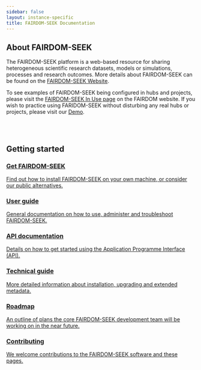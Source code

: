 ```yaml
---
sidebar: false
layout: instance-specific
title: FAIRDOM-SEEK Documentation
---
```


## About FAIRDOM-SEEK

The FAIRDOM-SEEK platform is a web-based resource for sharing heterogeneous scientific research datasets,
models or simulations, processes and research outcomes. More details about FAIRDOM-SEEK can be found on the [FAIRDOM-SEEK Website](https://seek4science.org).

To see examples of FAIRDOM-SEEK being configured in hubs and projects, please visit the [FAIRDOM-SEEK In Use page](https://fair-dom.org/fairdom-in-use/) on the FAIRDOM website.
If you wish to practice using FARIDOM-SEEK without disturbing any real hubs or projects, please visit our [Demo](https://demo.seek4science.org).

<br /><br />

## Getting started

<div class="mb-5 row row-cols-1 row-cols-md-2 row-cols-lg-3 gy-4 navigation-tiles">
    <div class="col d-grid">
        <a role="button" class="btn py-3 fs-4 section-title" href="{{ '/get-seek' | relative_url }}"><h3 class=""><i class="fa-solid fa-magnifying-glass-chart fa-1x"></i> Get FAIRDOM-SEEK</h3>
        <p>Find out how to install FAIRDOM-SEEK on your own machine, or consider our public alternatives.</p>
        </a>
    </div>
    <div class="col d-grid">
        <a role="button" class="btn py-3 fs-4 section-title" href="{{ '/help/user-guide' | relative_url }}"><h3><i class="fa-solid fa-user-group fa-1x"></i> <i class="fa-solid fa-book fa-1x"></i> User guide</h3>
        <p>General documentation on how to use, administer and troubleshoot FAIRDOM-SEEK.</p>
        </a>
    </div>
    <div class="col d-grid">
        <a role="button" class="btn py-3 fs-4 section-title" href="{{ '/help/user-guide/api' | relative_url }}"><h3><i class="fa-solid fa-cloud fa-1x"></i>   API documentation</h3>
        <p>Details on how to get started using the Application Programme Interface (API).</p>
        </a>
    </div>
    <div class="col d-grid">
        <a role="button" class="btn py-3 fs-4 section-title" href="{{ '/tech/' | relative_url }}"><h3><i class="fa-solid fa-wrench fa-1x"></i> <i class="fa-solid fa-book-atlas fa-1x"></i> Technical guide</h3>
        <p>More detailed information about installation, upgrading and extended metadata.</p>
        </a>
    </div>
    <div class="col d-grid">
        <a role="button" class="btn py-3 fs-4 section-title" href="{{ '/tech/roadmap' | relative_url }}"><h3><i class="fa-solid fa-map-location-dot fa-1x"></i>  Roadmap</h3>
        <p>An outline of plans the core FAIRDOM-SEEK development team will be working on in the near future.</p>
        </a>
    </div>
    <div class="col d-grid">
        <a role="button" class="btn py-3 fs-4 section-title" href="{{ '/tech/contributing' | relative_url }}"><h3><i class="fa-solid fa-truck-fast fa-1x"></i>  Contributing</h3>
        <p>We welcome contributions to the FAIRDOM-SEEK software and these pages.</p>
        </a>
    </div>
</div>
